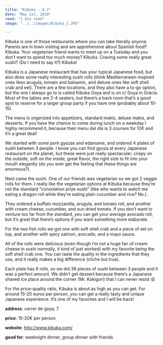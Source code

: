 ```yaml
---
title: "Kibuka - 8.2"
date: "May 1st, 2019"
read: "1 min read" 
image: "../../images/Kibuka_1.JPG"

---
```


Kibuka is one of those restaurants where you can take literally anyone. Parents are in town visiting and are apprehensive about Spanish food? Kibuka. Your vegetarian friend wants to meet up on a Tuesday and you don’t want to spend too much money? Kibuka. Craving some really great sushi? (Do I need to say it?) Kibuka!

Kibuka is a Japanese restaurant that has your typical Japanese food, but also does some really interesting sushi rolls (think Mediterranean-inspired ones likes arugula, tomato and balsamic, and deluxe ones like soft shell crab and eel). There are a few locations, and they also have a to-go option, but the one I always go to is called Kibuka Goya and is on c/ Goya in Gràcia. Most of the tables are 2-4 seaters, but there’s a back room that’s a good spot to reserve for a larger group party if you have one (probably about 10-15).

The menu is organized into appetizers, standard makis, deluxe makis, and desserts. If you have the chance to come during lunch on a weekday I highly recommend it, because their menu del dia is 3 courses for 12€ and it’s a great deal!

We started with some pork gyozas and edamame, and ordered 4 plates of sushi between 3 people. I know you can find gyoza at every Japanese restaurant on the planet, but these were just really spectacular: crispy on the outside, soft on the inside, great flavor, the right size to fit into your mouth elegantly (do you ever get the feeling that these things are enormous?).

Next came the sushi. One of our friends was vegetarian so we got 2 veggie rolls for them. I really like the vegetarian options at Kibuka because they’re not the standard “consolation prize sushi” (like who wants to watch me eating a dragon roll while they’re eating plain cucumber and rice? No.).

They ordered a buffalo mozzarella, arugula, and tomato roll, and another with cream cheese, cucumber, and sun dried tomato. If you don’t want to venture too far from the standard, you can get your average avocado roll, but it’s great that there’s options if you want something more elaborate.

For the two fish rolls we got one with soft shell crab and a piece of eel on top, and another with spicy salmon, avocado, and a mayo sauce.

All of the rolls were delicious (even though I’m not a huge fan of cream cheese in sushi normally, it kind of just worked) with my favorite being the soft shell crab one. You can taste the quality in the ingredients that they use, and it really makes a big difference (cliche but true).

Each plate has 8 rolls, so we did 36 pieces of sushi between 3 people and it was a perfect amount. We didn’t get dessert because there’s a Japanese shaved ice place around the corner (Mr. Kakigori) that I can never resist 😝

For the price-quality ratio, Kibuka is about as high as you can get. For around 15-20 euros per person, you can get a really tasty and unique Japanese experience. It’s one of my favorites and I will be back!

**address**: carrer de goya, 7

**price**: 15-20€ per person

**website**: http://www.kibuka.com/

**good for**: weeknight dinner, group dinner with friends